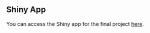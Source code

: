 ## Shiny App

You can access the Shiny app for the final project [here](https://6arash6.shinyapps.io/ibm-data-science-with-r-capstone-project/).
